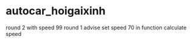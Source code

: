 # autocar_hoigaixinh
round 2 with speed 99
round 1 advise set speed 70 in function calculate speed

